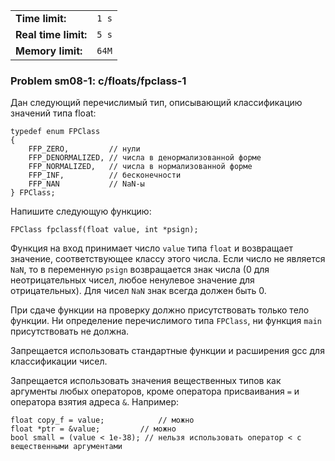 |                      |       |
|----------------------|-------|
| **Time limit:**      | `1 s` |
| **Real time limit:** | `5 s` |
| **Memory limit:**    | `64M` |


### Problem sm08-1: c/floats/fpclass-1

Дан следующий перечислимый тип, описывающий классификацию значений типа float:

    
    
    typedef enum FPClass
    {
        FFP_ZERO,         // нули
        FFP_DENORMALIZED, // числа в денормализованной форме
        FFP_NORMALIZED,   // числа в нормализованной форме
        FFP_INF,          // бесконечности
        FFP_NAN           // NaN-ы
    } FPClass;
    

Напишите следующую функцию:

    
    
    FPClass fpclassf(float value, int *psign);
    

Функция на вход принимает число `value` типа `float` и возвращает значение, соответствующее классу
этого числа. Если число не является `NaN`, то в переменную `psign` возвращается знак числа (0 для
неотрицательных чисел, любое ненулевое значение для отрицательных). Для чисел `NaN` знак всегда
должен быть 0.

При сдаче функции на проверку должно присутствовать только тело функции. Ни определение
перечислимого типа `FPClass`, ни функция `main` присутствовать не должна.

Запрещается использовать стандартные функции и расширения gcc для классификации чисел.

Запрещается использовать значения вещественных типов как аргументы любых операторов, кроме оператора
присваивания `=` и оператора взятия адреса `&`. Например:

    
    
    float copy_f = value;            // можно
    float *ptr = &value;         // можно
    bool small = (value < 1e-38); // нельзя использовать оператор < с вещественными аргументами
    

